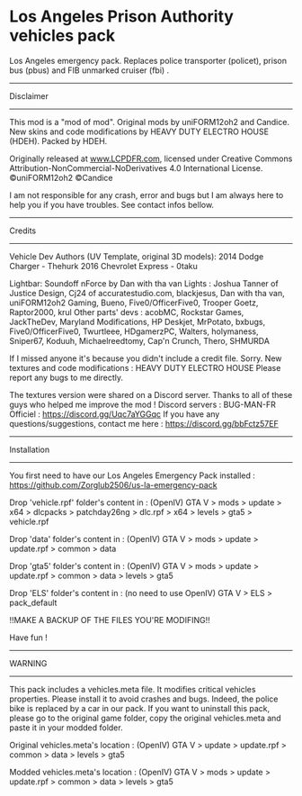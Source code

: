 # Los Angeles Prison Authority vehicles pack
Los Angeles emergency pack. Replaces police transporter (policet), prison bus (pbus) and FIB unmarked cruiser (fbi) .

******************************************
Disclaimer
******************************************

This mod is a "mod of mod". Original mods by uniFORM12oh2 and Candice. New skins and code modifications by HEAVY DUTY ELECTRO HOUSE (HDEH). 
Packed by HDEH.

Originally released at www.LCPDFR.com, licensed under 
Creative Commons Attribution-NonCommercial-NoDerivatives 4.0 International License.
©uniFORM12oh2
©Candice

I am not responsible for any crash, error and bugs but I am always here to help you if you have troubles. See contact infos bellow.


******************************************
Credits
******************************************
Vehicle Dev Authors (UV Template, original 3D models):
2014 Dodge Charger - Thehurk
2016 Chevrolet Express - 0taku


Lightbar: Soundoff nForce by Dan with tha van 
Lights : Joshua Tanner of Justice Design, Cj24 of accuratestudio.com, blackjesus, Dan with tha van, uniFORM12oh2 Gaming, Bueno, Five0/OfficerFive0, Trooper Goetz, Raptor2000, krul
Other parts' devs : acobMC, Rockstar Games, JackTheDev, Maryland Modifications, HP Deskjet, MrPotato, bxbugs, Five0/OfficerFive0, Twurtleee, HDgamerzPC, Walters, holymaness, Sniper67, Koduuh, Michaelreedtomy, Cap'n Crunch, Thero, SHMURDA

If I missed anyone it's because you didn't include a credit file. Sorry. 
New textures and code modifications : HEAVY DUTY ELECTRO HOUSE
Please report any bugs to me directly.  


The textures version were shared on a Discord server. Thanks to all of these guys who helped me improve the mod ! Discord servers : 
BUG-MAN-FR Officiel : https://discord.gg/Uqc7aYGGqc
If you have any questions/suggestions, contact me here : https://discord.gg/bbFctz57EF



******************************************
Installation
******************************************
You first need to have our Los Angeles Emergency Pack installed : https://github.com/Zorglub2506/us-la-emergency-pack

Drop 'vehicle.rpf' folder's content in : (OpenIV)
	GTA V > mods > update > x64 > dlcpacks > patchday26ng > dlc.rpf > x64 > levels > gta5 > vehicle.rpf

Drop 'data' folder's content in : (OpenIV)
	GTA V > mods > update > update.rpf > common > data

Drop 'gta5' folder's content in : (OpenIV)
	GTA V > mods > update > update.rpf > common > data > levels > gta5


Drop 'ELS' folder's content in : (no need to use OpenIV)
	GTA V > ELS > pack_default

!!MAKE A BACKUP OF THE FILES YOU'RE MODIFING!!


Have fun !


******************************************
WARNING
******************************************
This pack includes a vehicles.meta file. It modifies critical vehicles properties. Please install it to avoid crashes and bugs. 
Indeed, the police bike is replaced by a car in our pack.
If you want to uninstall this pack, please go to the original game folder, copy the original vehicles.meta and paste it in your modded folder.

Original vehicles.meta's location : (OpenIV)
	GTA V > update > update.rpf > common > data > levels > gta5

Modded vehicles.meta's location : (OpenIV)
	GTA V > mods > update > update.rpf > common > data > levels > gta5

